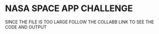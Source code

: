 # NASA SPACE APP CHALLENGE 
SINCE THE FILE IS TOO LARGE FOLLOW THE COLLABB LINK TO SEE THE CODE AND OUTPUT
